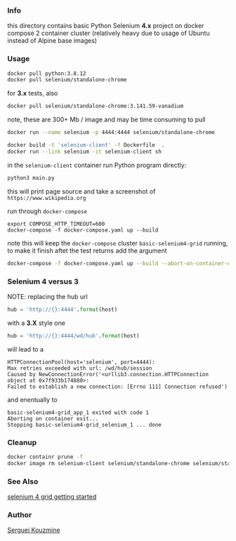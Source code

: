 ### Info

this directory contains basic Python Selenium __4.x__ project on docker compose 2 container cluster (relatively heavy due to usage of Ubuntu instead of Alpine base images)

### Usage

```sh
docker pull python:3.8.12
docker pull selenium/standalone-chrome
```
for __3.x__ tests, also
```sh
docker pull selenium/standalone-chrome:3.141.59-vanadium
```
note, these are 300+ Mb / image and may be time consuming to pull
```sh
docker run --name selenium -p 4444:4444 selenium/standalone-chrome
```
```sh
docker build -t 'selenium-client' -f Dockerfile  .
docker run --link selenium -it selenium-client sh
```

in the `selenium-client` container run Python program directly:
```sh
python3 main.py
```
this will print page source and take a screenshot of `https://www.wikipedia.org`

run through `docker-compose`
```
export COMPOSE_HTTP_TIMEOUT=600
docker-compose -f docker-compose.yaml up --build
```
note this will keep the `docker-compose` cluster `basic-selenium4-grid` running, to make it finish aftet the test returns 
add the argument
```sh
docker-compose -f docker-compose.yaml up --build --abort-on-container-exit
```
### Selenium 4 versus 3
NOTE: replacing the hub url
```python
hub = 'http://{}:4444'.format(host)
```
 with a __3.X__  style one
```python
hub = 'http://{}:4444/wd/hub'.format(host)
```
will lead to a
```text
HTTPConnectionPool(host='selenium', port=4444): 
Max retries exceeded with url: /wd/hub/session 
Caused by NewConnectionError('<urllib3.connection.HTTPConnection object at 0x7f933b174880>: 
Failed to establish a new connection: [Errno 111] Connection refused')
```
and enentually to

```text
basic-selenium4-grid_app_1 exited with code 1
Aborting on container exit...
Stopping basic-selenium4-grid_selenium_1 ... done
```
### Cleanup

```sh
docker containr prune -f
docker image rm selenium-client selenium/standalone-chrome selenium/standalone-chrome  selenium/standalone-chrome:3.141.59-vanadium basic-selenium4-grid_app python:3.8.12
```
### See Also

[selenium 4 grid getting started](https://www.selenium.dev/documentation/grid/getting_started/)

### Author
[Serguei Kouzmine](kouzmine_serguei@yahoo.com)
